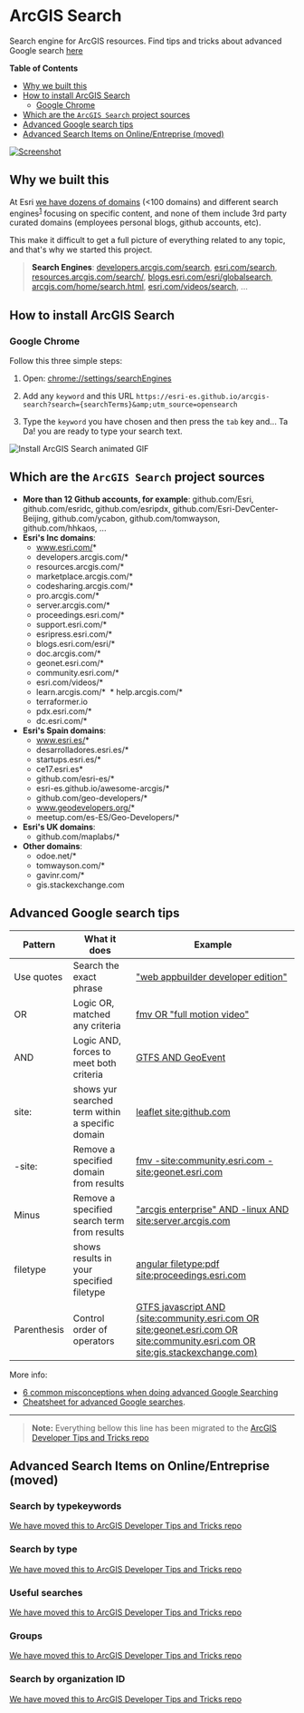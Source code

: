 # ArcGIS Search
Search engine for ArcGIS resources. Find tips and tricks about advanced Google search [here](#advanced-google-search-tips)

<!-- START doctoc generated TOC please keep comment here to allow auto update -->
<!-- DON'T EDIT THIS SECTION, INSTEAD RE-RUN doctoc TO UPDATE -->
**Table of Contents**

- [Why we built this](#why-we-built-this)
- [How to install ArcGIS Search](#how-to-install-arcgis-search)
  - [Google Chrome](#google-chrome)
- [Which are the `ArcGIS Search` project sources](#which-are-the-arcgis-search-project-sources)
- [Advanced Google search tips](#advanced-google-search-tips)
- [Advanced Search Items on Online/Entreprise (moved)](#advanced-search-items-on-onlineentreprise-moved)

<!-- END doctoc generated TOC please keep comment here to allow auto update -->

[![Screenshot](https://raw.githubusercontent.com/esri-es/arcgis-search/master/assets/img/ArcGIS%20Search.png)](https://esri-es.github.io/arcgis-search/)

## Why we built this

At Esri [we have dozens of domains](https://esri-es.github.io/awesome-arcgis/esri/) (<100 domains) and different search engines<sup>[1](#search-engines)</sup> focusing on specific content, and none of them include 3rd party curated domains (employees personal blogs, github accounts, etc).

This make it difficult to get a full picture of everything related to any topic, and that's why we started this project.

> **<a name="search-engines">Search Engines</a>**:  [developers.arcgis.com/search](https://developers.arcgis.com/search), [esri.com/search](https://www.esri.com/search), [resources.arcgis.com/search/](http://resources.arcgis.com/search/), [blogs.esri.com/esri/globalsearch](https://blogs.esri.com/esri/globalsearch/?mssearch=android&msp=1&mswhere=all), [arcgis.com/home/search.html](https://www.arcgis.com/home/search.html), [esri.com/videos/search](https://www.esri.com/videos/search), ...

## How to install ArcGIS Search

### Google Chrome

Follow this three simple steps:

1. Open: [chrome://settings/searchEngines](chrome://settings/searchEngines)

2. Add any `keyword` and this URL `https://esri-es.github.io/arcgis-search?search={searchTerms}&amp;utm_source=opensearch`

3. Type the `keyword` you have chosen and then press the `tab` key and... Ta Da! you are ready to type your search text.

![Install ArcGIS Search animated GIF](./assets/img/ArcGIS-Search-HD.gif)

## Which are the `ArcGIS Search` project sources

* **More than 12 Github accounts, for example**: github.com/Esri, github.com/esridc, github.com/esripdx, github.com/Esri-DevCenter-Beijing, github.com/ycabon, github.com/tomwayson, github.com/hhkaos, ...
* **Esri's Inc domains**:
  * www.esri.com/*
  * developers.arcgis.com/*
  * resources.arcgis.com/*
  * marketplace.arcgis.com/*
  * codesharing.arcgis.com/*
  * pro.arcgis.com/*
  * server.arcgis.com/*
  * proceedings.esri.com/*
  * support.esri.com/*
  * esripress.esri.com/*
  * blogs.esri.com/esri/*
  * doc.arcgis.com/*
  * geonet.esri.com/*
  * community.esri.com/*
  * esri.com/videos/*
  * learn.arcgis.com/*
  * help.arcgis.com/*
  * terraformer.io
  * pdx.esri.com/*
  * dc.esri.com/*
* **Esri's Spain domains**:
  * www.esri.es/*
  * desarrolladores.esri.es/*
  * startups.esri.es/*
  * ce17.esri.es*
  * github.com/esri-es/*
  * esri-es.github.io/awesome-arcgis/*
  * github.com/geo-developers/*
  * www.geodevelopers.org/*
  * meetup.com/es-ES/Geo-Developers/*
* **Esri's UK domains**:
  * github.com/maplabs/*
* **Other domains**:
  * odoe.net/*
  * tomwayson.com/*
  * gavinr.com/*
  * gis.stackexchange.com

## Advanced Google search tips

|Pattern|What it does|Example|
|---|---|---|
|Use quotes|Search the exact phrase|["web appbuilder developer edition"](https://esri-es.github.io/arcgis-search/?amp%3Butm_source=opensearch&search=-site:community.esri.com%20-site:geonet.esri.com)|
|OR|Logic OR, matched any criteria|[fmv OR "full motion video"](https://esri-es.github.io/arcgis-search/?amp%3Butm_source=opensearch&search=fmv%20OR%20%22full%20motion%20video%22)|
|AND|Logic AND, forces to meet both criteria|[GTFS AND GeoEvent](https://esri-es.github.io/arcgis-search/?amp%3Butm_source=opensearch&search=GTFS%20AND%20GeoEvent)
|site:<domain>|shows yur searched term within a specific domain|[leaflet site:github.com](https://esri-es.github.io/arcgis-search/?amp%3Butm_source=opensearch&search=-site:community.esri.com%20-site:geonet.esri.com) | [gravois site:esri-es.github.io/awesome-arcgis/](https://esri-es.github.io/arcgis-search/?amp%3Butm_source=opensearch&search=gravois%20site:esri-es.github.io/awesome-arcgis/)|
|-site:<domain>|Remove a specified domain from results|[fmv -site:community.esri.com -site:geonet.esri.com](https://esri-es.github.io/arcgis-search/?amp%3Butm_source=opensearch&search=-site:community.esri.com%20-site:geonet.esri.com)|
|Minus|Remove a specified search term from results|["arcgis enterprise" AND -linux AND site:server.arcgis.com](https://esri-es.github.io/arcgis-search/?amp%3Butm_source=opensearch&search=geoenrichment+site%3Adevelopers.arcgis.com%2Flabs%2F)
|filetype|shows results in your specified filetype|[angular filetype:pdf site:proceedings.esri.com](https://esri-es.github.io/arcgis-search/?amp%3Butm_source=opensearch&search=angular%20filetype:pdf%20site:proceedings.esri.com)
|Parenthesis|Control order of operators| [GTFS javascript AND (site:community.esri.com OR site:geonet.esri.com OR site:community.esri.com OR site:gis.stackexchange.com)](https://esri-es.github.io/arcgis-search/?amp%3Butm_source=opensearch&search=GTFS%20javascript%20AND%20(site:community.esri.com%20OR%20site:geonet.esri.com%20OR%20site:community.esri.com%20OR%20site:gis.stackexchange.com))|


More info:
* [6 common misconceptions when doing advanced Google Searching](http://musingsaboutlibrarianship.blogspot.com.es/2015/10/6-common-misconceptions-when-doing.html)
* [Cheatsheet for advanced Google searches](https://cdn.zapier.com/storage/photos/1909af2500a0b1cce729037082e3f408.png).

----

> **Note:** Everything bellow this line has been migrated to the [ArcGIS Developer Tips and Tricks repo](https://github.com/esri-es/arcgis-developer-tips-and-tricks/tree/master/arcgis-online#search-by-typekeywords)

## Advanced Search Items on Online/Entreprise (moved)

### Search by typekeywords

[We have moved this to ArcGIS Developer Tips and Tricks repo](https://github.com/esri-es/arcgis-developer-tips-and-tricks/tree/master/arcgis-online#search-by-typekeywords)

### Search by type

[We have moved this to ArcGIS Developer Tips and Tricks repo](https://github.com/esri-es/arcgis-developer-tips-and-tricks/tree/master/arcgis-online#search-by-type)

### Useful searches

<a name="codesharing"></a> [We have moved this to ArcGIS Developer Tips and Tricks repo](https://github.com/esri-es/arcgis-developer-tips-and-tricks/tree/master/arcgis-online#useful-searches)

### Groups

<a name="codesharing"></a> [We have moved this to ArcGIS Developer Tips and Tricks repo](https://github.com/esri-es/arcgis-developer-tips-and-tricks/tree/master/arcgis-online#groups)

### Search by organization ID

[We have moved this to ArcGIS Developer Tips and Tricks repo](https://github.com/esri-es/arcgis-developer-tips-and-tricks/tree/master/arcgis-online#search-by-organization-id)
